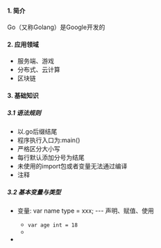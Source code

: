 #### 1. 简介

Go（又称Golang）是Google开发的

#### 2. 应用领域

- 服务端、游戏
- 分布式、云计算
- 区块链

#### 3. 基础知识

##### 3.1 语法规则

- 以.go后缀结尾
- 程序执行入口为:main()
- 严格区分大小写
- 每行默认添加分号为结尾
- 未使用的import包或者变量无法通过编译
- 注释

##### 3.2 基本变量与类型

- 变量:  var name type = xxx; --- 声明、赋值、使用 

  - `var age int = 18`
  - 

  

- 

